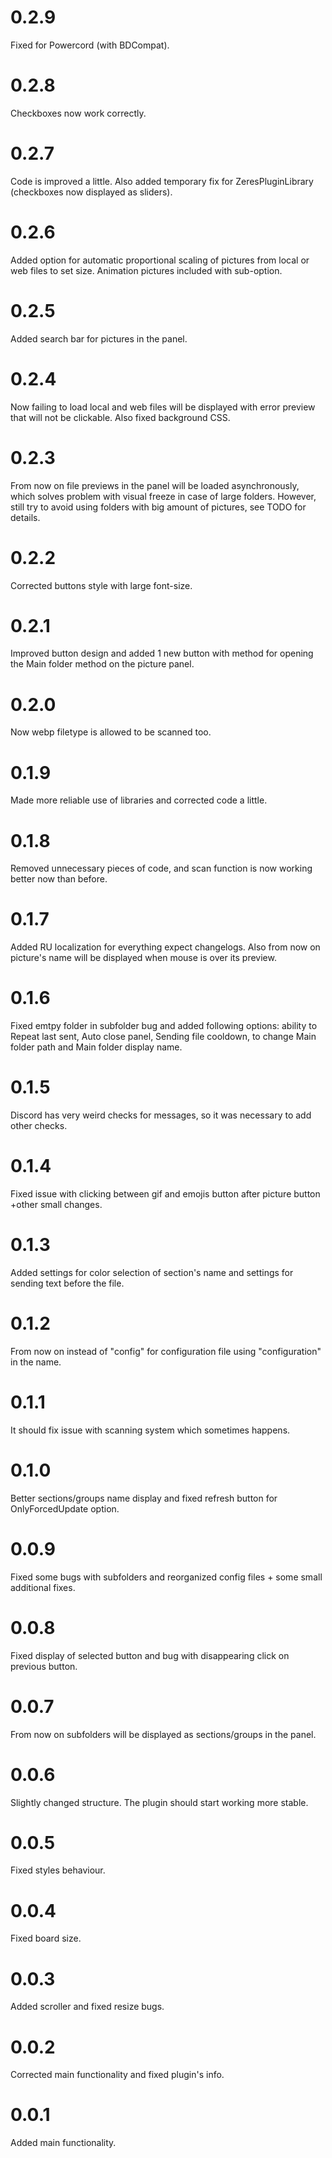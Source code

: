 # 0.2.9
Fixed for Powercord (with BDCompat).

# 0.2.8
Checkboxes now work correctly.

# 0.2.7
Code is improved a little. Also added temporary fix for ZeresPluginLibrary (checkboxes now displayed as sliders).

# 0.2.6
Added option for automatic proportional scaling of pictures from local or web files to set size. Animation pictures included with sub-option.

# 0.2.5
Added search bar for pictures in the panel.

# 0.2.4
Now failing to load local and web files will be displayed with error preview that will not be clickable. Also fixed background CSS.

# 0.2.3
From now on file previews in the panel will be loaded asynchronously, which solves problem with visual freeze in case of large folders. However, still try to avoid using folders with big amount of pictures, see TODO for details.

# 0.2.2
Corrected buttons style with large font-size.

# 0.2.1
Improved button design and added 1 new button with method for opening the Main folder method on the picture panel.

# 0.2.0
Now webp filetype is allowed to be scanned too.

# 0.1.9
Made more reliable use of libraries and corrected code a little.

# 0.1.8
Removed unnecessary pieces of code, and scan function is now working better now than before.

# 0.1.7
Added RU localization for everything expect changelogs. Also from now on picture's name will be displayed when mouse is over its preview.

# 0.1.6
Fixed emtpy folder in subfolder bug and added following options: ability to Repeat last sent, Auto close panel, Sending file cooldown, to change Main folder path and Main folder display name.

# 0.1.5
Discord has very weird checks for messages, so it was necessary to add other checks.

# 0.1.4
Fixed issue with clicking between gif and emojis button after picture button +other small changes.

# 0.1.3
Added settings for color selection of section's name and settings for sending text before the file.

# 0.1.2
From now on instead of "config" for configuration file using "configuration" in the name.

# 0.1.1
It should fix issue with scanning system which sometimes happens.

# 0.1.0
Better sections/groups name display and fixed refresh button for OnlyForcedUpdate option.

# 0.0.9
Fixed some bugs with subfolders and reorganized config files + some small additional fixes.

# 0.0.8
Fixed display of selected button and bug with disappearing click on previous button.

# 0.0.7
From now on subfolders will be displayed as sections/groups in the panel.

# 0.0.6
Slightly changed structure. The plugin should start working more stable.

# 0.0.5
Fixed styles behaviour.

# 0.0.4
Fixed board size.

# 0.0.3
Added scroller and fixed resize bugs.

# 0.0.2
Corrected main functionality and fixed plugin's info.

# 0.0.1
Added main functionality.
